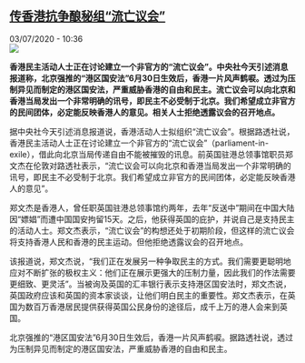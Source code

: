 <!--1593770100000-->
[传香港抗争酿秘组“流亡议会”](http://www.rfi.fr//cn/%E4%B8%AD%E5%9B%BD/20200703-%E4%BC%A0%E9%A6%99%E6%B8%AF%E6%8A%97%E4%BA%89%E9%85%BF%E7%A7%98%E7%BB%84-%E6%B5%81%E4%BA%A1%E8%AE%AE%E4%BC%9A)
------

<div>03/07/2020 - 10:36</div><img src="https://s.rfi.fr/media/display/dd6d0f64-0e4c-11ea-bdae-005056a9aa4d/w:310/p:16x9/2016-01-27T080607Z_345980632_GF20000105952_RTRMADP_3_CHINA-MARKETS-HONGKONG.JPG"><p><strong>香港民主活动人士正在讨论建立一个非官方的“流亡议会”。中央社今天引述消息报道称，北京强推的“港区国安法”6月30日生效后，香港一片风声鹤唳。透过为压制异见而制定的港区国安法，严重威胁香港的自由和民主。流亡议会可以向北京和香港当局发出一个非常明确的讯号，即民主不必受制于北京。我们希望成立非官方的民间团体，必定能反映香港人的意见。相关人士拒绝透露议会的召开地点。</strong></p><div class="t-content__body u-clearfix"><div class="m-interstitial"></div><p>据中央社今天引述消息报道说，香港活动人士拟组织“流亡议会”。根据路透社说，香港民主活动人士正在讨论建立一个非官方的“流亡议会”（parliament-in-exile），借此向北京当局传递自由不能被摧毁的讯息。前英国驻港总领事馆职员郑文杰在伦敦对路透社表示，“流亡议会可以向北京和香港当局发出一个非常明确的讯号，即民主不必受制于北京。我们希望成立非官方的民间团体，必定能反映香港人的意见”。</p><p>郑文杰是香港人，曾任职英国驻港总领事馆约两年，去年“反送中”期间在中国大陆因“嫖娼”而遭中国国安拘留15天。之后，他获得英国的庇护，并说自己是支持民主的活动人士。郑文杰表示，“流亡议会”的构想还处于初期阶段，但这样的流亡议会将支持香港人民和香港的民主运动。但他拒绝透露议会的召开地点。</p><p>该报道说，郑文杰说，“我们正在发展另一种争取民主的方式。我们需要更聪明地应对不断扩张的极权主义：他们正在展示更强大的压制力量，因此我们的作法需要更细致、更灵活”。当被询及英国的汇丰银行表示支持港区国安法时，郑文杰说，英国政府应该和英国的资本家谈谈，让他们明白民主的重要性。郑文杰表示，在英国为数百万香港居民提供获得英国公民身份的途径后，成千上万的港人会来到英国。</p><p>北京强推的“港区国安法”6月30日生效后，香港一片风声鹤唳。据路透社说，透过为压制异见而制定的港区国安法，严重威胁香港的自由和民主。</p><div class="o-self-promo o-self-promo--nl o-self-promo--hidden" data-selfpromo-newsletter></div><div class="o-self-promo o-self-promo--app o-self-promo--hidden" data-selfpromo-app></div></div>
